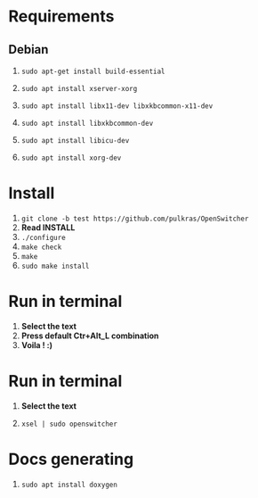 # Requirements
## Debian

1.  `sudo apt-get install build-essential`

2.  `sudo apt install xserver-xorg`

3.  `sudo apt install libx11-dev libxkbcommon-x11-dev`

4.  `sudo apt install libxkbcommon-dev`

5.  `sudo apt install libicu-dev`

6.  `sudo apt install xorg-dev`

# Install

1. `git clone -b test https://github.com/pulkras/OpenSwitcher`
2. **Read INSTALL**
3. `./configure`
4. `make check`
5. `make`
6. `sudo make install`

# Run in terminal

1. **Select the text**
2. **Press default Ctr+Alt_L combination**
3. **Voila ! :)**

# Run in terminal

1. **Select the text**

2.  `xsel | sudo openswitcher`

# Docs generating

1.  `sudo apt install doxygen`
